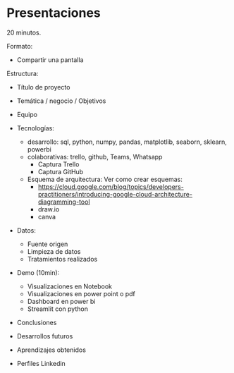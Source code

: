 
# Presentaciones

20 minutos.

Formato:

* Compartir una pantalla 

Estructura:

* Título de proyecto
* Temática / negocio / Objetivos
* Equipo
* Tecnologías: 
    * desarrollo: sql, python, numpy, pandas, matplotlib, seaborn, sklearn, powerbi
    * colaborativas: trello, github, Teams, Whatsapp
        * Captura Trello
        * Captura GitHub
    * Esquema de arquitectura: Ver como crear esquemas:
        * https://cloud.google.com/blog/topics/developers-practitioners/introducing-google-cloud-architecture-diagramming-tool
        * draw.io
        * canva

* Datos:
    * Fuente origen
    * Limpieza de datos
    * Tratamientos realizados

* Demo (10min):
    * Visualizaciones en Notebook
    * Visualizaciones en power point o pdf
    * Dashboard en power bi
    * Streamlit con python

* Conclusiones
* Desarrollos futuros
* Aprendizajes obtenidos
* Perfiles Linkedin




